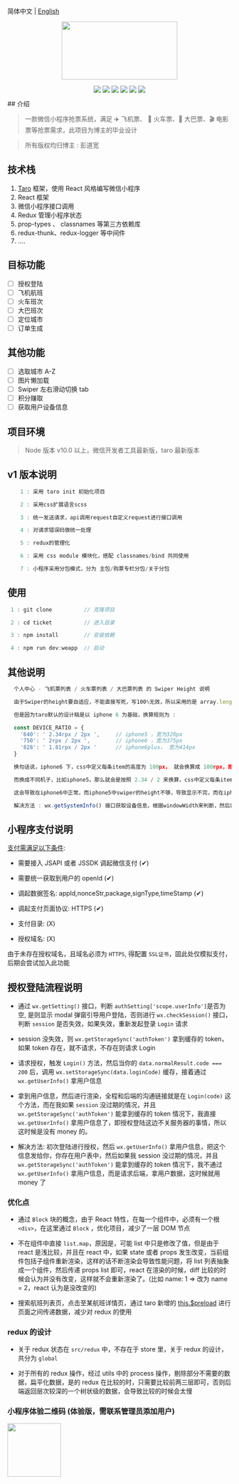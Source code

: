 简体中文 | [English](./README.en.md)

<div align='center'>
  <img src='https://github.com/PDKSophia/erek-ticket/raw/master/images/logo.png' width=260 height=130 />
</div>

<div style="display: flex; justify-content: center;">

<div style="margin: 0 2px">

![](https://img.shields.io/badge/taro-1.2.13-blue.svg)

</div>

<div style="margin: 0 2px">

![](https://img.shields.io/badge/license-MIT-orange.svg)

</div>

<div style="margin: 0 2px">

![](https://img.shields.io/badge/react-16.4.1-yellow.svg)

</div>

<div style="margin: 0 2px">

![](https://img.shields.io/badge/react--redux-5.0.7-green.svg)

</div>

<div style="margin: 0 2px">

![](https://img.shields.io/badge/redux--logger-3.0.6-red.svg)

</div>

<div style="margin: 0 2px">

![](https://img.shields.io/badge/redux--thunk-2.3.0-yellow.svg)

</div>

</div>
## 介绍

> 一款微信小程序抢票系统，满足 ✈️ 飞机票、 🚄 火车票、🚌 大巴票、🎬 电影票等抢票需求，此项目为博主的毕业设计

> 所有版权均归博主 : 彭道宽

## 技术栈

1. [Taro](https://nervjs.github.io/taro/) 框架，使用 React 风格编写微信小程序
2. React 框架
3. 微信小程序接口调用
4. Redux 管理小程序状态
5. prop-types 、 classnames 等第三方依赖库
6. redux-thunk、redux-logger 等中间件
7. ....

## 目标功能

- [ ] 授权登陆
- [ ] 飞机航班
- [ ] 火车班次
- [ ] 大巴班次
- [ ] 定位城市
- [ ] 订单生成

## 其他功能

- [ ] 选取城市 A-Z
- [ ] 图片懒加载
- [ ] Swiper 左右滑动切换 tab
- [ ] 积分赚取
- [ ] 获取用户设备信息

## 项目环境

> Node 版本 v10.0 以上，微信开发者工具最新版，taro 最新版本

## v1 版本说明

```javascript
    1 : 采用 taro init 初始化项目

    2 : 采用css扩展语言scss

    3 : 统一发送请求，api调用request自定义request进行接口调用

    4 : 对请求错误码做统一处理

    5 : redux的管理化

    6 : 采用 css module 模块化，搭配 classnames/bind 共同使用

    7 : 小程序采用分包模式，分为 主包/购票专栏分包/关于分包

```

## 使用

```javascript
 1 : git clone          // 克隆项目

 2 : cd ticket          // 进入目录

 3 : npm install        // 安装依赖

 4 : npm run dev:weapp  // 启动
```

## 其他说明

```javascript
  个人中心 - 飞机票列表 / 火车票列表 / 大巴票列表 的 Swiper Height 说明

  由于Swiper的height要自适应，不能直接写死，写100%无效，所以采用的是 array.length * 每条的尺寸高度

  但是因为taro默认的设计稿是以 iphone 6 为基础，换算规则为 :

  const DEVICE_RATIO = {
    '640': ' 2.34rpx / 2px ',     // iphone5 ，宽为320px
    '750': ' 2rpx / 2px ',        // iphone6 ，宽为375px
    '828': ' 1.81rpx / 2px '      // iphone6plus， 宽为414px
  }

  换句话说，iphone6 下，css中定义每条item的高度为 100px， 就会换算成 100rpx，即真渲染的时候是50px

  而换成不同机子，比如iphone5，那么就会是按照 2.34 / 2 来换算，css中定义每条item的高度为 100px， 就会换算成 117rpx，真渲染时候是58.5px

  这会导致在iphone6中正常，而iphone5中swiper的height不够，导致显示不完，而在iphone6 plus中height太大，留出一片空白

  解决方法 : wx.getSystemInfo() 接口获取设备信息，根据windowWidth来判断，然后设计稿换算，从而解决问题

```

## 小程序支付说明

[支付需满足以下条件](https://pay.weixin.qq.com/wiki/doc/api/wxa/wxa_api.php?chapter=7_3&index=1):

- 需要接入 JSAPI 或者 JSSDK 调起微信支付 (✔)

- 需要统一获取到用户的 openId (✔)

- 调起数据签名: appId,nonceStr,package,signType,timeStamp (✔)

- 调起支付页面协议: HTTPS (✔)

- 支付目录: (X)

- 授权域名: (X)

由于未存在授权域名，且域名必须为 `HTTPS`, 得配置 `SSL证书`，固此处仅模拟支付，后期会尝试加入此功能

## 授权登陆流程说明

- 通过 `wx.getSetting()` 接口，判断 `authSetting['scope.userInfo']`是否为空, 是则显示 modal 弹窗引导用户登陆，否则进行 `wx.checkSession()` 接口，判断 `session` 是否失效，如果失效，重新发起登录 `Login` 请求

- session 没失效，则 `wx.getStorageSync('authToken')` 拿到缓存的 token，如果 token 存在，就不请求，不存在则请求 Login

- 请求授权，触发 `Login()` 方法，然后当你的 `data.normalResult.code === 200` 后，调用 `wx.setStorageSync(data.loginCode)` 缓存，接着通过 `wx.getUserInfo()` 拿用户信息

- 拿到用户信息，然后进行渲染，全程和后端的沟通链接就是在 `Login(code)` 这个方法，而在我如果 `session` 没过期的情况，并且 `wx.getStorageSync('authToken')` 能拿到缓存的 token 情况下，我直接 `wx.getUserInfo()` 拿用户信息了，即授权登陆这边不关服务器的事情，所以这时候是没有 money 的。

- 解决方法: 初次登陆进行授权，然后 `wx.getUserInfo()` 拿用户信息，把这个信息发给你，你存在用户表中，然后如果我 session 没过期的情况，并且 `wx.getStorageSync('authToken')` 能拿到缓存的 token 情况下，我不通过 `wx.getUserInfo()` 拿用户信息，而是请求后端，拿用户数据，这时候就用 money 了

### 优化点

- 通过 `Block` 块的概念，由于 React 特性，在每一个组件中，必须有一个根`<div>`，在这里通过 `Block` ，优化项目，减少了一层 DOM 节点

- 不在组件中直接 `list.map`，原因是，可能 list 中只是修改了值，但是由于 react 是浅比较，并且在 react 中，如果 state 或者 props 发生改变，当前组件包括子组件重新渲染，这样的话不断渲染会导致性能问题，将 list 列表抽象成一个组件，然后传递 props list 即可，react 在渲染的时候，diff 比较的时候会认为并没有改变，这样就不会重新渲染了。(比如 name: 1 => 改为 name = 2，react 认为是没改变的)

- 搜索航班列表页，点击至某航班详情页，通过 taro 新增的 [this.\$preload](https://github.com/NervJS/taro/commit/ae4ad6d) 进行页面之间传递数据，减少对 redux 的使用

### redux 的设计

- 关于 redux 状态在 `src/redux` 中，不存在于 store 里，关于 redux 的设计，共分为 `global`

- 对于所有的 redux 操作，经过 utils 中的 process 操作，剔除部分不需要的数据，扁平化数据，是的 redux 在比较的时，只需要比较前两三层即可，否则后端返回层次较深的一个树状级的数据，会导致比较的时候会太慢

### 小程序体验二维码 (体验版，需联系管理员添加用户)

<img src="https://github.com/PDKSophia/erek-ticket/raw/master/images/ticket.jpg" width=120 height=120>
